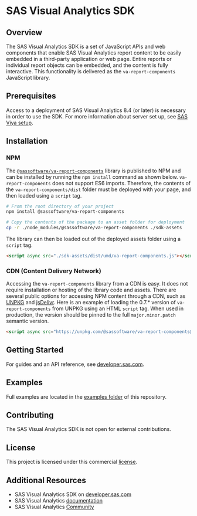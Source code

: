 # SAS Visual Analytics SDK

## Overview

The SAS Visual Analytics SDK is a set of JavaScript APIs and web components that enable SAS Visual Analytics report content
to be easily embedded in a third-party application or web page. Entire reports or individual report objects can be
embedded, and the content is fully interactive. This functionality is delivered as the `va-report-components` JavaScript
library.

## Prerequisites

Access to a deployment of SAS Visual Analytics 8.4 (or later) is necessary in order to use the SDK. For more information about server set up, see <a target="_blank" href="https://developer.sas.com/sdk/va/docs/getting-started#sas-viya-setup">SAS Viya setup</a>.

## Installation

### NPM

The <a target="_blank" href="https://www.npmjs.com/package/@sassoftware/va-report-components">`@sassoftware/va-report-components`</a> library is published to NPM and can be installed by running the `npm install` command as shown below. `va-report-components` does not support ES6 imports. Therefore, the contents of the `va-report-components/dist` folder must be deployed with your page, and then loaded using a `script` tag.

```bash
# From the root directory of your project
npm install @sassoftware/va-report-components

# Copy the contents of the package to an asset folder for deployment
cp -r ./node_modules/@sassoftware/va-report-components ./sdk-assets
```

The library can then be loaded out of the deployed assets folder using a `script` tag.

```html
<script async src="./sdk-assets/dist/umd/va-report-components.js"></script>
```

### CDN (Content Delivery Network)

Accessing the `va-report-components` library from a CDN is easy. It does not require installation or
hosting of the library code and assets. There are several public options for accessing NPM content through a CDN, such
as <a target="_blank" href="https://unpkg.com/">UNPKG</a> and <a target="_blank" href="https://www.jsdelivr.com/">jsDelivr</a>. Here is an example of loading the 0.7.* version of `va-report-components` from UNPKG
using an HTML `script` tag. When used in production, the version should be pinned to the full `major.minor.patch` semantic version.

```html
<script async src="https://unpkg.com/@sassoftware/va-report-components@0.7/dist/umd/va-report-components.js"></script>
```

## Getting Started

For guides and an API reference, see <a target="_blank" href="https://developer.sas.com/sdk/va/">developer.sas.com</a>.

## Examples

Full examples are located in the [examples folder](./examples/) of this repository.

## Contributing

The SAS Visual Analytics SDK is not open for external contributions.

## License

This project is licensed under this commercial [license](LICENSE.txt).

## Additional Resources

- SAS Visual Analytics SDK on <a target="_blank" href="https://developer.sas.com/sdk/va/">developer.sas.com</a>
- SAS Visual Analytics <a target="_blank" href="https://support.sas.com/en/software/visual-analytics-support.html#documentation">documentation</a>
- SAS Visual Analytics <a target="_blank" href="https://communities.sas.com/t5/SAS-Visual-Analytics/bd-p/sas_va">Community</a>
